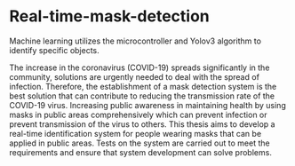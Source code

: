 # Real-time-mask-detection
Machine learning utilizes the microcontroller and Yolov3 algorithm to identify specific objects.

The increase in the coronavirus (COVID-19) spreads significantly in the community, solutions are urgently needed to deal with the spread of infection.
Therefore, the establishment of a mask detection system is the best solution that can contribute to reducing the transmission rate of the COVID-19 virus. Increasing 
public awareness in maintaining health by using masks in public areas comprehensively which can prevent infection or prevent transmission of the virus to others. This thesis aims to develop a real-time identification system for people wearing masks that can be applied in public areas. Tests on the system are carried out to meet the requirements and 
ensure that system development can solve problems.

